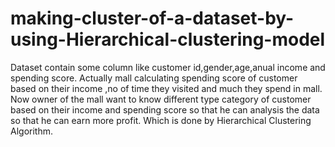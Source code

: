 # making-cluster-of-a-dataset-by-using-Hierarchical-clustering-model
Dataset contain some column like customer id,gender,age,anual income and spending score. Actually mall calculating spending score of customer based on their income ,no of time they visited and much they spend in mall. Now owner of the mall want to know different type category of customer based on their income and spending score so that he can analysis the data so that he can earn more profit. Which is done by Hierarchical Clustering Algorithm.
